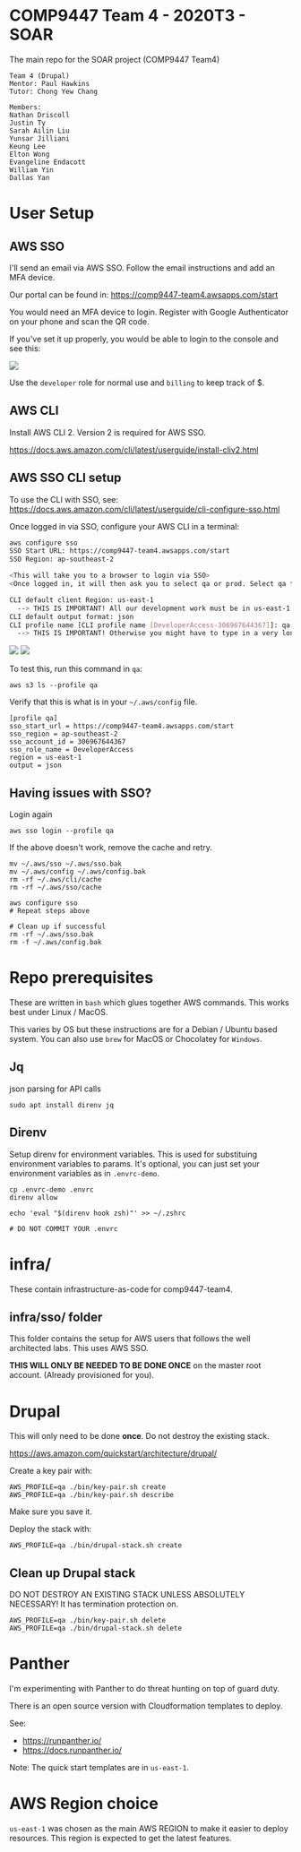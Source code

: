 # COMP9447 Team 4 - 2020T3 - SOAR

The main repo for the SOAR project (COMP9447 Team4)

```
Team 4 (Drupal)
Mentor: Paul Hawkins
Tutor: Chong Yew Chang

Members:
Nathan Driscoll
Justin Ty
Sarah Ailin Liu
Yunsar Jilliani
Keung Lee
Elton Wong
Evangeline Endacott
William Yin
Dallas Yan
```

# User Setup

## AWS SSO

I'll send an email via AWS SSO. Follow the email instructions and add an MFA device.

Our portal can be found in:
https://comp9447-team4.awsapps.com/start

You would need an MFA device to login. Register with Google Authenticator on your phone and scan the QR code.

If you've set it up properly, you would be able to login to the console and see this:

![](doc/img/single-signon.png)

Use the `developer` role for normal use and `billing` to keep track of $.

## AWS CLI

Install AWS CLI 2. Version 2 is required for AWS SSO.

https://docs.aws.amazon.com/cli/latest/userguide/install-cliv2.html

## AWS SSO CLI setup

To use the CLI with SSO, see:
https://docs.aws.amazon.com/cli/latest/userguide/cli-configure-sso.html


Once logged in via SSO, configure your AWS CLI in a terminal:

```sh
aws configure sso
SSO Start URL: https://comp9447-team4.awsapps.com/start
SSO Region: ap-southeast-2

<This will take you to a browser to login via SSO>
<Once logged in, it will then ask you to select qa or prod. Select qa to start with>

CLI default client Region: us-east-1 
  --> THIS IS IMPORTANT! All our development work must be in us-east-1 to get the latest resource features
CLI default output format: json
CLI profile name [CLI profile name [DeveloperAccess-306967644367]]: qa
  --> THIS IS IMPORTANT! Otherwise you might have to type in a very long profile name...
```
![](doc/img/sso-cli-1.png)
![](doc/img/sso-cli-2.png)

To test this, run this command in `qa`:

```
aws s3 ls --profile qa
```

Verify that this is what is in your `~/.aws/config` file.

```
[profile qa]
sso_start_url = https://comp9447-team4.awsapps.com/start
sso_region = ap-southeast-2
sso_account_id = 306967644367
sso_role_name = DeveloperAccess
region = us-east-1
output = json
```

## Having issues with SSO?

Login again
```
aws sso login --profile qa
```

If the above doesn't work, remove the cache and retry.

```
mv ~/.aws/sso ~/.aws/sso.bak
mv ~/.aws/config ~/.aws/config.bak
rm -rf ~/.aws/cli/cache
rm -rf ~/.aws/sso/cache

aws configure sso
# Repeat steps above

# Clean up if successful
rm -rf ~/.aws/sso.bak
rm -f ~/.aws/config.bak
```

# Repo prerequisites

These are written in `bash` which glues together AWS commands. This works best under Linux / MacOS.

This varies by OS but these instructions are for a Debian / Ubuntu based system.
You can also use `brew` for MacOS or Chocolatey for `Windows`.

## Jq
json parsing for API calls

```
sudo apt install direnv jq
```

## Direnv
Setup direnv for environment variables. This is used for substituing environment variables to params.
It's optional, you can just set your environment variables as in `.envrc-demo`.
```
cp .envrc-demo .envrc
direnv allow

echo 'eval "$(direnv hook zsh)"' >> ~/.zshrc

# DO NOT COMMIT YOUR .envrc
```


# infra/ 

These contain infrastructure-as-code for comp9447-team4.

## infra/sso/ folder

This folder contains the setup for AWS users that follows the well architected labs. This uses AWS SSO.

**THIS WILL ONLY BE NEEDED TO BE DONE ONCE** on the master root account. (Already provisioned for you).

# Drupal

This will only need to be done **once**. Do not destroy the existing stack.

https://aws.amazon.com/quickstart/architecture/drupal/

Create a key pair with:

```
AWS_PROFILE=qa ./bin/key-pair.sh create
AWS_PROFILE=qa ./bin/key-pair.sh describe
```

Make sure you save it.


Deploy the stack with:

```
AWS_PROFILE=qa ./bin/drupal-stack.sh create
```

## Clean up Drupal stack
DO NOT DESTROY AN EXISTING STACK UNLESS ABSOLUTELY NECESSARY! It has termination protection on.

```
AWS_PROFILE=qa ./bin/key-pair.sh delete
AWS_PROFILE=qa ./bin/drupal-stack.sh delete
```

# Panther

I'm experimenting with Panther to do threat hunting on top of guard duty. 

There is an open source version with Cloudformation templates to deploy.

See:
* https://runpanther.io/
* https://docs.runpanther.io/

Note: The quick start templates are in `us-east-1`.

# AWS Region choice

`us-east-1` was chosen as the main AWS REGION to make it easier to deploy resources. This region is expected to get the latest features.
